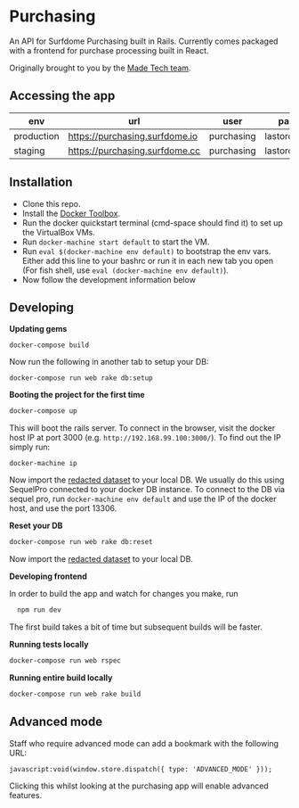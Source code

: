 # Purchasing

An API for Surfdome Purchasing built in Rails. Currently comes packaged with a frontend for
purchase processing built in React.

Originally brought to you by the [Made Tech team](https://github.com/madetech).

## Accessing the app

| env        | url                             | user       | password         |
| -----------|---------------------------------|------------|------------------|
| production | https://purchasing.surfdome.io  | purchasing | lastordersplease |
| staging    | https://purchasing.surfdome.cc  | purchasing | lastordersplease |

## Installation

* Clone this repo.
* Install the [Docker Toolbox](https://www.docker.com/docker-toolbox).
* Run the docker quickstart terminal (cmd-space should find it) to set up the VirtualBox VMs.
* Run `docker-machine start default` to start the VM.
* Run `eval $(docker-machine env default)` to bootstrap the env vars. Either add this line to your bashrc or run it in each new tab you open (For fish shell, use `eval (docker-machine env default)`).
* Now follow the development information below

## Developing

**Updating gems**

```
docker-compose build
```

Now run the following in another tab to setup your DB:

```
docker-compose run web rake db:setup
```

**Booting the project for the first time**

```sh
docker-compose up
```

This will boot the rails server. To connect in the browser, visit the docker
host IP at port 3000 (e.g. `http://192.168.99.100:3000/`). To find out the IP
simply run:

```
docker-machine ip
```

Now import the [redacted dataset][redacted-data] to your local DB. We usually
do this using SequelPro connected to your docker DB instance. To connect to the
DB via sequel pro, run `docker-machine env default` and use the IP of the docker
host, and use the port 13306.

**Reset your DB**

```sh
docker-compose run web rake db:reset
```

Now import the [redacted dataset][redacted-data] to your local DB.

**Developing frontend**

In order to build the app and watch for changes you make, run

```sh
  npm run dev
```

The first build takes a bit of time but subsequent builds will be faster.

**Running tests locally**

```sh
docker-compose run web rspec
```

**Running entire build locally**

```sh
docker-compose run web rake build
```

## Advanced mode

Staff who require advanced mode can add a bookmark with the following URL:

```
javascript:void(window.store.dispatch({ type: 'ADVANCED_MODE' }));
```

Clicking this whilst looking at the purchasing app will enable advanced
features.

[redacted-data]: https://drive.google.com/open?id=0BzNvNNGUQGxLUkJRTGRCaGJYMzQ

